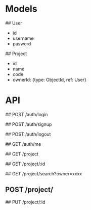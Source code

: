 # Models

## User

- id
- username
- pasword

## Project

- id
- name
- code
- ownerId: {type: ObjectId, ref: User}


# API

## POST /auth/login

## POST /auth/signup

## POST /auth/logout

## GET /auth/me

## GET /project

## GET /project/:id

## GET /project/search?owner=xxxx

## POST /project/

## PUT /project/:id
